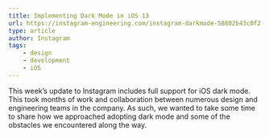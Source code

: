 ```yaml
---
title: Implementing Dark Mode in iOS 13
url: https://instagram-engineering.com/instagram-darkmode-58802b43c0f2
type: article
author: Instagram
tags:
    - design
    - development
    - iOS
---
```

This week’s update to Instagram includes full support for iOS dark mode. This took months of work and collaboration between numerous design and engineering teams in the company. As such, we wanted to take some time to share how we approached adopting dark mode and some of the obstacles we encountered along the way.